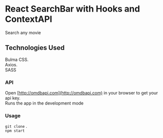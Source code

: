 # React SearchBar with Hooks and ContextAPI

Search any movie 

## Technologies Used

Bulma CSS.\
Axios.\
SASS

### API

Open [http://omdbapi.com](http://omdbapi.com) in your browser to get your api key.\
Runs the app in the development mode

### Usage

`git clone` .\
`npm start`








